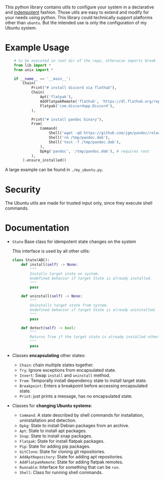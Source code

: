 This python library contains utils to configure your system in a declarative and [indempotent](https://en.wikipedia.org/wiki/Idempotence) fashion.
Those utils are easy to extend and modify for your needs using python.
This library could technically support platforms other than `ubuntu`.
But the intended use is only the configuration of my Ubuntu system.



# Example Usage

```python
    # to be executed in root dir of the repo, otherwise imports break
    from lib import *
    from unix import *

    if __name__ == '__main__':
        Chain(
            Print("# install discord via flathub"),
            Chain(
                Apt('flatpak'),
                AddFlatpakRemote('flathub', 'https://dl.flathub.org/repo/flathub.flatpakrepo'),
                Flatpak('com.discordapp.Discord'),
            ),

            Print("# install pandoc binary"),
            From(
                Command(
                    Shell('wget -qO https://github.com/jgm/pandoc/releases/download/3.6.1/pandoc-3.6.1-1-amd64.deb /tmp/pandoc.deb'),
                    Shell('rm /tmp/pandoc.deb'),
                    Shell('test -f /tmp/pandoc.deb'),
                ),
                Dpkg('pandoc', '/tmp/pandoc.deb'), # requires root
            ),
        ).ensure_installed()
```

A large example can be found in `./my_ubuntu.py`.

# Security

The Ubuntu utils are made for trusted input only, since they execute shell commands.

# Documentation

- `State` Base class for idempotent state changes on the system

    This interface is used by all other utils:
    ```python
    class State(ABC):
        def install(self) -> None:
            """
            Installs target state on system. 
            Undefined behavior if target State is already installed.
            """
            pass

        def uninstall(self) -> None:
            """
            Uninstalls target state from system.
            Undefined behavior if target State is already uninstalled.
            """
            pass

        def detect(self) -> bool:
            """
            Returns True if the target state is already installed otherwise False.
            """
            pass
    ```
    

- Classes **encapsulating** other states:
    - `Chain`: chain multiple states together.
    - `Try`: Ignore exceptions from encapsulated state. 
    - `Invert`: Swap `install` and `uninstall` method.
    - `From`: Temporally install dependency state to install target state.
    - `Breakpoint`: Enters a breakpoint before accessing encapsulated state.
    - `Print`: just prints a message, has no encapsulated state.
- Classes for **changing Ubuntu systems**:
    - `Command`: A state described by shell commands for installation, uninstallation and detection.
    - `Dpkg`: State to install Debian packages from an archive.
    - `Apt`: State to install apt packages.
    - `Snap`: State to install snap packages.
    - `Flatpak`: State for install flatpak packages. 
    - `Pip`: State for adding pip packages.
    - `GitClone`: State for cloning git repositories.
    - `AddAptRepository`: State for adding apt repositories.
    - `AddFlatpakRemote`: State for adding flatpak remotes.
    - `Runnable`: Interface for something that can be `run`.
    - `Shell`: Class for running shell commands.

